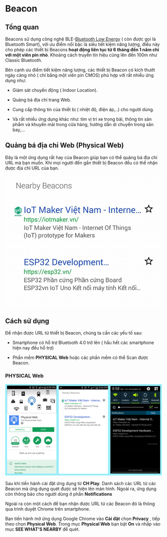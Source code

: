 # Beacon

## Tổng quan

Beacons sử dụng công nghệ BLE-[Bluetooth Low Energy](https://en.wikipedia.org/wiki/Bluetooth_Low_Energy) ( còn được gọi là Bluetooth Smart), với ưu điểm nổi bậc là siêu tiết kiệm năng lượng, điều này cho phép các thiết bị Beacons **hoạt động liên tục từ 6 tháng đến 1 năm chỉ với một viên pin nhỏ**. Khoảng cách truyền tín hiệu cũng lên đến 100m như Classic Bluetooth.

Bên cạnh ưu điểm tiết kiệm năng lượng, các thiết bị Beacon có kích thướt ngày càng nhỏ ( chỉ bằng một viên pin CMOS) phù hợp với rất nhiều ứng dụng như:

- Giám sát chuyển động ( Indoor Location).

- Quảng bá địa chỉ trang Web.

- Cung cấp thông tin của thiết bị ( nhiệt độ, điện áp,..) cho người dùng.

- Và rất nhiều ứng dụng khác như: tìm vị trí xe trong bãi, thông tin sản phẩm và khuyến mãi trong cửa hàng, hướng dẫn di chuyển trong sân bay,...

## Quảng bá địa chỉ Web (Physical Web)

Đây là một ứng dụng rất hay của Beacon giúp bạn có thể quảng bá địa chỉ URL mà bạn muốn. Khi mọi người đến gần thiết bị Beacon đều có thể nhận được địa chỉ URL của bạn.

![Demo Beacon](image/beacon1.jpg)

## Cách sử dụng

Để nhận được URL từ thiết bị Beacon, chúng ta cần các yếu tố sau:

- Smartphone có hỗ trợ Bluetooth 4.0 trở lên ( hầu hết các smartphone hiện nay đều hỗ trợ)

- Phần mềm **PHYSICAL Web** hoặc các phần mềm có thể Scan được Beacon.

### PHYSICAL Web

![Demo Beacon](image/beacon2.png)

Sau khi tiến hành cài đặt ứng dụng từ **CH Play**. Danh sách các URL từ các Beacon mà ứng dụng quét được sẽ hiện lên màn hình. Ngoài ra, ứng dụng còn thông báo cho người dùng ở phần **Notifications**

Ngoài ra còn một cách để bạn nhận được URL từ các Beacon đó là thông qua trình duyệt Chrome trên smartphone.

Bạn tiến hành mở ứng dụng Google Chrome vào **Cài đặt** chọn **Privacy** , tiếp theo chọn **Physical Web**. Trong mục **Physical Web** bạn bật **On** và nhấp vào mục **SEE WHAT'S NEARBY** để quét.

